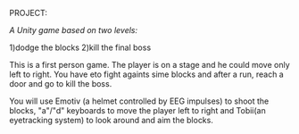 PROJECT:

*A Unity game based on two levels:*

1)dodge the blocks 
2)kill the final boss

This is a first person game. The player is on a stage and he could move only left to right. You have eto fight againts sime blocks and after a run, reach a door and go to kill the boss. 

You will use Emotiv (a helmet controlled by EEG impulses) to shoot the blocks, "a"/"d" keyboards to move the player left to right and Tobii(an eyetracking system) to look around and aim the blocks. 


